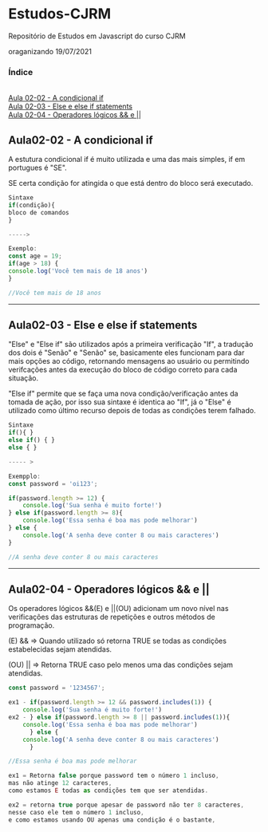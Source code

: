 # Estudos-CJRM

Repositório de Estudos em Javascript do curso CJRM

oraganizando 19/07/2021

### Índice

<br> [Aula 02-02 - A condicional if](#Aula02-02)
<br> [Aula 02-03 - Else e else if statements](#Aula02-03)
<br> [Aula 02-04 - Operadores lógicos && e ||](#Aula02-04)

## Aula02-02 - A condicional if <a name="Aula02-02"></a>

A estutura condicional if é muito utilizada e uma das mais simples, if em portugues é "SE".

SE certa condição for atingida o que está dentro do bloco será executado.

```javascript
Sintaxe
if(condição){
bloco de comandos
}

----->

Exemplo:
const age = 19;
if(age > 18) {
console.log('Você tem mais de 18 anos')
}

//Você tem mais de 18 anos
```

<hr>

## Aula02-03 - Else e else if statements <a name="Aula02-03"></a>

"Else" e "Else if" são utilizados após a primeira verificação "If", a tradução dos dois é "Senão" e "Senão" se, basicamente eles funcionam para dar mais opções ao código, retornando mensagens ao usuário ou permitindo verifcações antes da execução do bloco de código correto para cada situação.

"Else if" permite que se faça uma nova condição/verificação antes da tomada de ação, por isso sua sintaxe é identica ao "If", já o "Else" é utilizado como último recurso depois de todas as condições terem falhado.

```javascript
Sintaxe
if(){ }
else if() { }
else { }

----- >

Exempplo:
const password = 'oi123';

if(password.length >= 12) {
	console.log('Sua senha é muito forte!')
} else if(password.length >= 8){
	console.log('Essa senha é boa mas pode melhorar')
} else {
	console.log('A senha deve conter 8 ou mais caracteres')
}

//A senha deve conter 8 ou mais caracteres

```

<hr>

## Aula02-04 - Operadores lógicos && e || <a name="Aula02-04"></a>

Os operadores lógicos &&(E) e ||(OU) adicionam um novo nível nas verificações das estruturas de repetições e outros métodos de programação.

(E) && ⇒ Quando utilizado só retorna TRUE se todas as condições estabelecidas sejam atendidas.

(OU) || ⇒ Retorna TRUE caso pelo menos uma das condições sejam atendidas.

```javascript
const password = '1234567';

ex1 - if(password.length >= 12 && password.includes(1)) {
	console.log('Sua senha é muito forte!')
ex2 - } else if(password.length >= 8 || password.includes(1)){
	console.log('Essa senha é boa mas pode melhorar')
      } else {
	console.log('A senha deve conter 8 ou mais caracteres')
      }

//Essa senha é boa mas pode melhorar

ex1 = Retorna false porque password tem o número 1 incluso,
mas não atinge 12 caracteres,
como estamos E todas as condições tem que ser atendidas.

ex2 = retorna true porque apesar de password não ter 8 caracteres,
nesse caso ele tem o número 1 incluso,
e como estamos usando OU apenas uma condição é o bastante,

```
